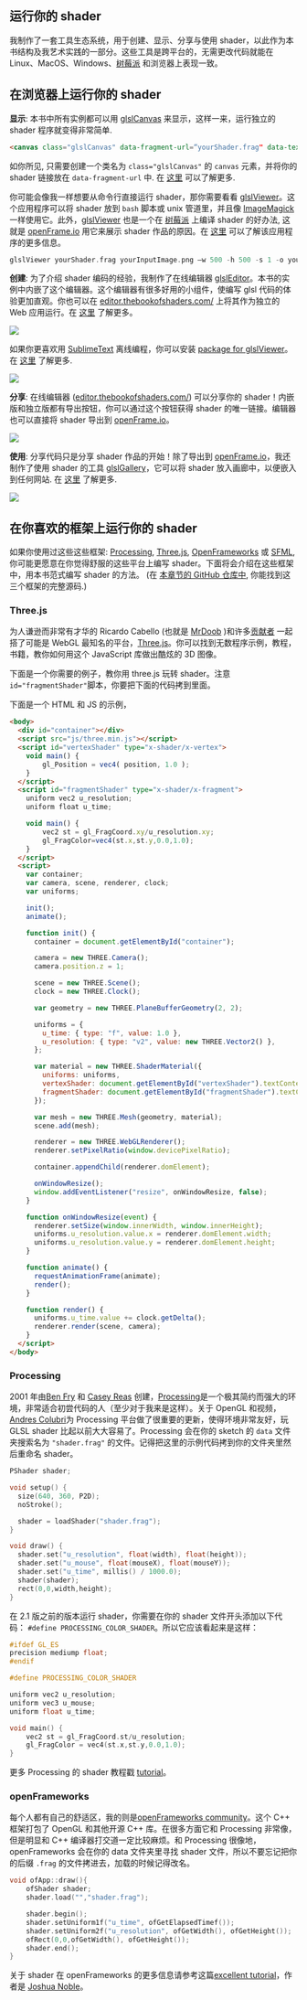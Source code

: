 ## 运行你的 shader

我制作了一套工具生态系统，用于创建、显示、分享与使用 shader，以此作为本书结构及我艺术实践的一部分。这些工具是跨平台的，无需更改代码就能在 Linux、MacOS、Windows、[树莓派](https://www.raspberrypi.org/) 和浏览器上表现一致。

## 在浏览器上运行你的 shader

**显示**: 本书中所有实例都可以用 [glslCanvas](https://github.com/patriciogonzalezvivo/glslCanvas) 来显示，这样一来，运行独立的 shader 程序就变得非常简单.

```html
<canvas class="glslCanvas" data-fragment-url=“yourShader.frag" data-textures=“yourInputImage.png” width="500" height="500"></canvas>
```

如你所见, 只需要创建一个类名为 `class="glslCanvas"` 的 `canvas` 元素，并将你的 shader 链接放在 `data-fragment-url` 中. 在 [这里](https://github.com/patriciogonzalezvivo/glslCanvas) 可以了解更多.

你可能会像我一样想要从命令行直接运行 shader，那你需要看看 [glslViewer](https://github.com/patriciogonzalezvivo/glslViewer)。这个应用程序可以将 shader 放到 `bash` 脚本或 unix 管道里，并且像 [ImageMagick](http://www.imagemagick.org/script/index.php) 一样使用它。此外，[glslViewer](https://github.com/patriciogonzalezvivo/glslViewer) 也是一个在 [树莓派](https://www.raspberrypi.org/) 上编译 shader 的好办法, 这就是 [openFrame.io](http://openframe.io/) 用它来展示 shader 作品的原因。在 [这里](https://github.com/patriciogonzalezvivo/glslViewer) 可以了解该应用程序的更多信息。

```cpp
glslViewer yourShader.frag yourInputImage.png —w 500 -h 500 -s 1 -o yourOutputImage.png
```

**创建**: 为了介绍 shader 编码的经验，我制作了在线编辑器 [glslEditor](https://github.com/patriciogonzalezvivo/glslEditor)。本书的实例中内嵌了这个编辑器。这个编辑器有很多好用的小组件，使编写 glsl 代码的体验更加直观。你也可以在 [editor.thebookofshaders.com/](http://editor.thebookofshaders.com/) 上将其作为独立的 Web 应用运行。在 [这里](https://github.com/patriciogonzalezvivo/glslEditor) 了解更多。

![](https://thebookofshaders.com/04/glslEditor-01.gif)

如果你更喜欢用 [SublimeText](https://www.sublimetext.com/) 离线编程，你可以安装 [package for glslViewer](https://packagecontrol.io/packages/glslViewer)。 在 [这里](https://github.com/patriciogonzalezvivo/sublime-glslViewer) 了解更多.

![](https://thebookofshaders.com/04/glslViewer.gif)

**分享**: 在线编辑器 ([editor.thebookofshaders.com/](http://editor.thebookofshaders.com/)) 可以分享你的 shader！内嵌版和独立版都有导出按钮，你可以通过这个按钮获得 shader 的唯一链接。编辑器也可以直接将 shader 导出到 [openFrame.io](http://openframe.io/)。

![](https://thebookofshaders.com/04/glslEditor-00.gif)

**使用**: 分享代码只是分享 shader 作品的开始！除了导出到 [openFrame.io](http://openframe.io/)，我还制作了使用 shader 的工具 [glslGallery](https://github.com/patriciogonzalezvivo/glslGallery)，它可以将 shader 放入画廊中，以便嵌入到任何网站. 在 [这里](https://github.com/patriciogonzalezvivo/glslGallery) 了解更多.

![](https://thebookofshaders.com/04/glslGallery.gif)

## 在你喜欢的框架上运行你的 shader

如果你使用过这些这些框架: [Processing](https://processing.org/), [Three.js](http://threejs.org/), [OpenFrameworks](http://openframeworks.cc/) 或 [SFML](https://www.sfml-dev.org/), 你可能更愿意在你觉得舒服的这些平台上编写 shader。下面将会介绍在这些框架中，用本书范式编写 shader 的方法。 (在 [本章节的 GitHub 仓库中](https://github.com/patriciogonzalezvivo/thebookofshaders/tree/master/04), 你能找到这三个框架的完整源码.)

### Three.js

为人谦逊而非常有才华的 Ricardo Cabello (也就是 [MrDoob](https://twitter.com/mrdoob) )和许多[贡献者](https://github.com/mrdoob/three.js/graphs/contributors) 一起搭了可能是 WebGL 最知名的平台，[Three.js](http://threejs.org/)。你可以找到无数程序示例，教程，书籍，教你如何用这个 JavaScript 库做出酷炫的 3D 图像。

下面是一个你需要的例子，教你用 three.js 玩转 shader。注意 `id="fragmentShader"`脚本，你要把下面的代码拷到里面。

下面是一个 HTML 和 JS 的示例，

```html
<body>
  <div id="container"></div>
  <script src="js/three.min.js"></script>
  <script id="vertexShader" type="x-shader/x-vertex">
    void main() {
        gl_Position = vec4( position, 1.0 );
    }
  </script>
  <script id="fragmentShader" type="x-shader/x-fragment">
    uniform vec2 u_resolution;
    uniform float u_time;

    void main() {
        vec2 st = gl_FragCoord.xy/u_resolution.xy;
        gl_FragColor=vec4(st.x,st.y,0.0,1.0);
    }
  </script>
  <script>
    var container;
    var camera, scene, renderer, clock;
    var uniforms;

    init();
    animate();

    function init() {
      container = document.getElementById("container");

      camera = new THREE.Camera();
      camera.position.z = 1;

      scene = new THREE.Scene();
      clock = new THREE.Clock();

      var geometry = new THREE.PlaneBufferGeometry(2, 2);

      uniforms = {
        u_time: { type: "f", value: 1.0 },
        u_resolution: { type: "v2", value: new THREE.Vector2() },
      };

      var material = new THREE.ShaderMaterial({
        uniforms: uniforms,
        vertexShader: document.getElementById("vertexShader").textContent,
        fragmentShader: document.getElementById("fragmentShader").textContent,
      });

      var mesh = new THREE.Mesh(geometry, material);
      scene.add(mesh);

      renderer = new THREE.WebGLRenderer();
      renderer.setPixelRatio(window.devicePixelRatio);

      container.appendChild(renderer.domElement);

      onWindowResize();
      window.addEventListener("resize", onWindowResize, false);
    }

    function onWindowResize(event) {
      renderer.setSize(window.innerWidth, window.innerHeight);
      uniforms.u_resolution.value.x = renderer.domElement.width;
      uniforms.u_resolution.value.y = renderer.domElement.height;
    }

    function animate() {
      requestAnimationFrame(animate);
      render();
    }

    function render() {
      uniforms.u_time.value += clock.getDelta();
      renderer.render(scene, camera);
    }
  </script>
</body>
```

### Processing

2001 年由[Ben Fry](http://benfry.com/) 和 [Casey Reas](http://reas.com/) 创建，[Processing](https://processing.org/)是一个极其简约而强大的环境，非常适合初尝代码的人（至少对于我来是这样）。关于 OpenGL 和视频，[Andres Colubri](https://codeanticode.wordpress.com/)为 Processing 平台做了很重要的更新，使得环境非常友好，玩 GLSL shader 比起以前大大容易了。Processing 会在你的 sketch 的 `data` 文件夹搜索名为 `"shader.frag"` 的文件。记得把这里的示例代码拷到你的文件夹里然后重命名 shader。

```cpp
PShader shader;

void setup() {
  size(640, 360, P2D);
  noStroke();

  shader = loadShader("shader.frag");
}

void draw() {
  shader.set("u_resolution", float(width), float(height));
  shader.set("u_mouse", float(mouseX), float(mouseY));
  shader.set("u_time", millis() / 1000.0);
  shader(shader);
  rect(0,0,width,height);
}
```

在 2.1 版之前的版本运行 shader，你需要在你的 shader 文件开头添加以下代码： `#define PROCESSING_COLOR_SHADER`。所以它应该看起来是这样：

```cpp
#ifdef GL_ES
precision mediump float;
#endif

#define PROCESSING_COLOR_SHADER

uniform vec2 u_resolution;
uniform vec3 u_mouse;
uniform float u_time;

void main() {
    vec2 st = gl_FragCoord.st/u_resolution;
    gl_FragColor = vec4(st.x,st.y,0.0,1.0);
}
```

更多 Processing 的 shader 教程戳 [tutorial](https://processing.org/tutorials/pshader/)。

### openFrameworks

每个人都有自己的舒适区，我的则是[openFrameworks community](http://openframeworks.cc/)。这个 C++ 框架打包了 OpenGL 和其他开源 C++ 库。在很多方面它和 Processing 非常像，但是明显和 C++ 编译器打交道一定比较麻烦。和 Processing 很像地，openFrameworks 会在你的 data 文件夹里寻找 shader 文件，所以不要忘记把你的后缀 `.frag` 的文件拷进去，加载的时候记得改名。

```cpp
void ofApp::draw(){
    ofShader shader;
    shader.load("","shader.frag");

    shader.begin();
    shader.setUniform1f("u_time", ofGetElapsedTimef());
    shader.setUniform2f("u_resolution", ofGetWidth(), ofGetHeight());
    ofRect(0,0,ofGetWidth(), ofGetHeight());
    shader.end();
}
```

关于 shader 在 openFrameworks 的更多信息请参考这篇[excellent tutorial](http://openframeworks.cc/ofBook/chapters/shaders.html)，作者是 [Joshua Noble](http://thefactoryfactory.com/)。
